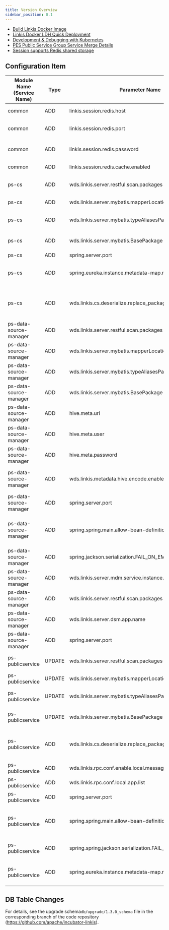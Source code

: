 ```yaml
---
title: Version Overview
sidebar_position: 0.1
---
```


- [Build Linkis Docker Image](/development/linkis-docker-build-instrument.md)
- [Linkis Docker LDH Quick Deployment](/development/linkis-debug-with-helm-charts.md)
- [Development & Debugging with Kubernetes](development/debug-with-helm-charts.md)
- [PES Public Service Group Service Merge Details](/blog/2022/10/09/linkis-service-merge)
- [Session supports Redis shared storage](/user-guide/sso-with-redis.md)


## Configuration Item

| Module Name (Service Name) | Type | Parameter Name | Default Value | Description |
| --------------- | ----- | -------------------------------------------------------- | ---------------- | ------------------------------------------------------- |
| common | ADD |linkis.session.redis.host| 127.0.0.1 | redis connection IP |
| common | ADD |linkis.session.redis.port| 6379 | redis connection port |
| common | ADD |linkis.session.redis.password| test123 | redis connection password |
| common | ADD |linkis.session.redis.cache.enabled| false | redis sso switch |
| ps-cs | ADD | wds.linkis.server.restful.scan.packages | org.apache.linkis.cs.server.restful | restful packages scan path |
| ps-cs | ADD | wds.linkis.server.mybatis.mapperLocations | classpath*:org/apache/linkis/cs/persistence/dao/impl/*.xml | mapper scan path |
| ps-cs | ADD | wds.linkis.server.mybatis.typeAliasesPackage | org.apache.linkis.cs.persistence.entity |  table map entity class package path |
| ps-cs | ADD | wds.linkis.server.mybatis.BasePackage | org.apache.linkis.cs.persistence.dao | Mybatis package scan path |
| ps-cs | ADD | spring.server.port | 9108 | server port |
| ps-cs | ADD | spring.eureka.instance.metadata-map.route | cs_1_dev | ps-cs route prefix(must be start with cs_) |
| ps-cs | ADD | wds.linkis.cs.deserialize.replace_package_header.enable |  false | Whether to replace the packet header during deserialization |
| ps-data-source-manager | ADD | wds.linkis.server.restful.scan.packages | org.apache.linkis.datasourcemanager.core.restful | restfu packages Scan path |
| ps-data-source-manager | ADD | wds.linkis.server.mybatis.mapperLocations | classpath:org/apache/linkis/datasourcemanager/core/dao/mapper/*.xml | Mapper Scan path |
| ps-data-source-manager | ADD | wds.linkis.server.mybatis.typeAliasesPackage | org.apache.linkis.datasourcemanager.common.domain,org.apache.linkis.datasourcemanager.core.vo |  table map entity class package path |
| ps-data-source-manager | ADD | wds.linkis.server.mybatis.BasePackage | org.apache.linkis.datasourcemanager.core.dao | Mybatis package scan path |
| ps-data-source-manager | ADD | hive.meta.url | None | hive connection ip |
| ps-data-source-manager | ADD | hive.meta.user | None | hive connection user |
| ps-data-source-manager | ADD | hive.meta.password | None | hive connection password |
| ps-data-source-manager | ADD | wds.linkis.metadata.hive.encode.enabled | false | Whether to enable BASE64 codec |
| ps-data-source-manager | ADD | spring.server.port | 9109 | server port |
| ps-data-source-manager | ADD | spring.spring.main.allow-bean-definition-overriding | true | Whether beans are allowed to define overrides |
| ps-data-source-manager | ADD | spring.jackson.serialization.FAIL_ON_EMPTY_BEANS | false | Whether empty beans are allowed |
| ps-data-source-manager | ADD | wds.linkis.server.mdm.service.instance.expire-in-seconds | 1800 | server instance expire time|
| ps-data-source-manager | ADD | wds.linkis.server.restful.scan.packages | org.apache.linkis.metadata.query.server.restful | restfu packages Scan path |
| ps-data-source-manager | ADD | wds.linkis.server.dsm.app.name | linkis-ps-data-source-manager | server name |
| ps-data-source-manager | ADD | spring.server.port | 9110 | server port |
| ps-publicservice | UPDATE | wds.linkis.server.restful.scan.packages | org.apache.linkis.cs.server.restful,org.apache.linkis.datasourcemanager.core.restful,org.apache.linkis.metadata.query.server.restful,org.apache.linkis.jobhistory.restful,org.apache.linkis.variable.restful,org.apache.linkis.configuration.restful,org.apache.linkis.udf.api,org.apache.linkis.filesystem.restful,org.apache.linkis.filesystem.restful,org.apache.linkis.instance.label.restful,org.apache.linkis.metadata.restful.api,org.apache.linkis.cs.server.restful,org.apache.linkis.bml.restful,org.apache.linkis.errorcode.server.restful | restfu packages Scan path |
|ps-publicservice|UPDATE|wds.linkis.server.mybatis.mapperLocations|classpath*:org/apache/linkis/cs/persistence/dao/impl/*.xml,classpath:org/apache/linkis/datasourcemanager/core/dao/mapper/*.xml,classpath:org/apache/linkis/jobhistory/dao/impl/*.xml,classpath:org/apache/linkis/variable/dao/impl/*.xml,classpath:org/apache/linkis/configuration/dao/impl/*.xml,classpath:org/apache/linkis/udf/dao/impl/*.xml,classpath:org/apache/linkis/instance/label/dao/impl/*.xml,classpath:org/apache/linkis/metadata/hive/dao/impl/*.xml,org/apache/linkis/metadata/dao/impl/*.xml,classpath:org/apache/linkis/bml/dao/impl/*.xml|Mapper Scan path|
|ps-publicservice|UPDATE|wds.linkis.server.mybatis.typeAliasesPackage|org.apache.linkis.cs.persistence.entity,org.apache.linkis.datasourcemanager.common.domain,org.apache.linkis.datasourcemanager.core.vo,org.apache.linkis.configuration.entity,org.apache.linkis.jobhistory.entity,org.apache.linkis.udf.entity,org.apache.linkis.variable.entity,org.apache.linkis.instance.label.entity,org.apache.linkis.manager.entity,org.apache.linkis.metadata.domain,org.apache.linkis.bml.entity|  table map entity class package path |
|ps-publicservice|UPDATE|wds.linkis.server.mybatis.BasePackage|org.apache.linkis.cs.persistence.dao,org.apache.linkis.datasourcemanager.core.dao,org.apache.linkis.jobhistory.dao,org.apache.linkis.variable.dao,org.apache.linkis.configuration.dao,org.apache.linkis.udf.dao,org.apache.linkis.instance.label.dao,org.apache.linkis.metadata.hive.dao,org.apache.linkis.metadata.dao,org.apache.linkis.bml.dao,org.apache.linkis.errorcode.server.dao,org.apache.linkis.publicservice.common.lock.dao|  Mybatis package scan path |
| ps-publicservice | ADD | wds.linkis.cs.deserialize.replace_package_header.enable | false | Whether to replace the packet header during deserialization |
| ps-publicservice | ADD | wds.linkis.rpc.conf.enable.local.message | true | enable local message |
| ps-publicservice | ADD | wds.linkis.rpc.conf.local.app.list | linkis-ps-publicservice | local app list |
| ps-publicservice | ADD | spring.server.port | 9105 | server port |
| ps-publicservice | ADD | spring.spring.main.allow-bean-definition-overriding | true | Whether beans are allowed to define overrides |
| ps-publicservice | ADD | spring.spring.jackson.serialization.FAIL_ON_EMPTY_BEANS | false | Whether empty beans are allowed |
| ps-publicservice | ADD | spring.eureka.instance.metadata-map.route | cs_1_dev | route prefix(must be start with cs_ |

## DB Table Changes
For details, see the upgrade schema`db/upgrade/1.3.0_schema` file in the corresponding branch of the 
code repository (https://github.com/apache/incubator-linkis).
